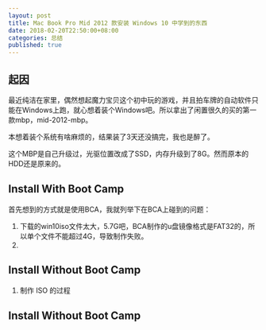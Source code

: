 ```yaml
---
layout: post
title: Mac Book Pro Mid 2012 款安装 Windows 10 中学到的东西
date: 2018-02-20T22:50:00+08:00
categories: 总结
published: true
---
```


## 起因

最近纯洁在家里，偶然想起魔力宝贝这个初中玩的游戏，并且拍车牌的自动软件只能在Windows上跑，就心想着装个Windows吧。所以拿出了闲置很久的买的第一款mbp，mid-2012-mbp。

本想着装个系统有啥麻烦的，结果装了3天还没搞完，我也是醉了。

这个MBP是自己升级过，光驱位置改成了SSD，内存升级到了8G。然而原本的HDD还是原来的。

## Install With Boot Camp

首先想到的方式就是使用BCA，我就列举下在BCA上碰到的问题：

1. 下载的win10iso文件太大，5.7G吧，BCA制作的u盘镜像格式是FAT32的，所以单个文件不能超过4G，导致制作失败。
2. 

## Install Without Boot Camp

1. 制作 ISO 的过程
## Install Without Boot Camp
